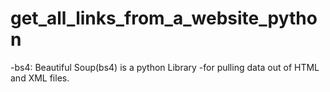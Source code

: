 # get_all_links_from_a_website_python

  -bs4: Beautiful Soup(bs4) is a python Library
  -for pulling data out of HTML and XML files.
